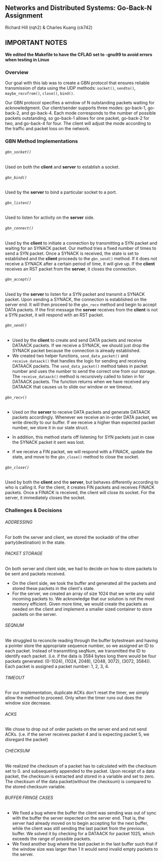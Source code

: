 ## Networks and Distributed Systems: Go-Back-N Assignment
Richard Hill (rqh2) & Charles Kuang (ck742)

## IMPORTANT NOTES
**We edited the Makefile to have the CFLAG set to -gnu99 to avoid errors when testing in Linux**

### Overview
Our goal with this lab was to create a GBN protocol that ensures reliable transmission of data using the UDP methods: `socket()`, `sendto()`, `maybe_recvfrom()`, `close()`, `bind()`.

Our GBN protocol specifies a window of N outstanding packets waiting for acknowledgment. Our client/sender supports three modes: go-back-1, go-back-2, and go-back-4. Each mode corresponds to the number of possible packets outstanding, so go-back-1 allows for one packet, go-back-2 for two, and go-back-4 for four. The client will adjust the mode according to the traffic and packet loss on the network.   

### GBN Method Implementations
###### `gbn_socket()`
Used on both the **client** and **server** to establish a socket.

###### `gbn_bind()`
Used by the **server** to bind a particular socket to a port.

###### `gbn_listen()`
Used to listen for activity on the **server** side.

###### `gbn_connect()`
Used by the **client** to initiate a connection by transmitting a SYN packet and waiting for an SYNACK packet. Our method tries a fixed number of times to send a SYN packet. Once a SYNACK is received, the state is set to established and the **client** proceeds to the `gbn_send()` method. If it does not receive a SYNACK after a certain period of time, it will give up. If the **client** receives an RST packet from the **server**, it closes the connection.

###### `gbn_accept()`
Used by the **server** to listen for a SYN packet and transmit a SYNACK packet. Upon sending a SYNACK, the connection is established on the server end. It will then proceed to the `gbn_recv` method and begin to accept DATA packets. If the first message the **server** receives from the **client** is not a SYN packet, it will respond with an RST packet.

###### `gbn_send()`
* Used by the **client** to create and send DATA packets and receive DATAACK packets.
If we receive a SYNACK, we should just drop the SYNACK packet because the connection is already established.
* We created two helper functions, `send_data_packet()` and `receive_dataack()` that handles the logic for sending and receiving DATAACK packets. The `send_data_packet()` method takes in packet number and uses the number to send the correct one from our storage. The `receive_dataack()` method is recursively called to listen in for DATAACK packets. The function returns when we have received any DATAACK that causes us to slide our window or we timeout.

###### `gbn_recv()`
* Used on the **server** to receive DATA packets and generate DATAACK packets accordingly. Whenever we receive an in-order DATA packet, we write directly to our buffer. If we receive a higher than expected packet number, we store it in our state struct.

* In addition, this method starts off listening for SYN packets just in case the SYNACK packet it sent was lost.

* If we receive a FIN packet, we will respond with a FINACK, update the state, and move to the `gbn_close()` method to close the socket.

###### `gbn_close()`
Used by both the **client** and the **server**, but behaves differently according to who is calling it. For the client, it creates FIN packets and receives FINACK packets. Once a FINACK is received, the client will close its socket. For the server, it immediately closes the socket.

### Challenges & Decisions
###### ADDRESSING
For both the server and client, we stored the sockaddr of the other party(destination) in the state.

###### PACKET STORAGE
On both server and client side, we had to decide on how to store packets to be sent and packets received.
* On the client side, we took the buffer and generated all the packets and stored these packets in the client's state.
* For the server, we created an array of size 1024 that we write any valid incoming packets to. We acknowledge that our solution is not the most memory efficient. Given more time, we would create the packets as needed on the client and implement a smaller sized container to store packets on the server.

###### SEQNUM
We struggled to reconcile reading through the buffer bytestream and having a pointer store the appropriate sequence number, so we assigned an ID to each packet. Instead of transmitting seqNum, we transmitted the ID to identify each packet. (i.e. if the data is 3584 bytes long there would be four packets generated: (0-1024), (1024, 2048), (2048, 3072), (3072, 3584)). Each packet is assigned a packet number: 1, 2, 3, 4.

###### TIMEOUT
For our implementation, duplicate ACKs don't reset the timer, we simply allow the method to proceed. Only when the timer runs out does the window size decrease.

###### ACKS
We chose to drop out of order packets on the server end and not send ACKs. (i.e. if the server receives packet 4 and is expecting packet 5, we disregard the packet)

###### CHECKSUM
We realized the checksum of a packet has to calculated with the checksum set to 0. and subsequently appended to the packet. Upon receipt of a data packet, the checksum is extracted and stored in a variable and set to zero. The checksum of the data packet(without the checksum) is compared to the stored checksum variable.

###### BUFFER FRINGE CASES
* We fixed a bug where the buffer the client was sending was out of sync with the buffer the server expected on the server end. That is, the server had already moved on to begin accepting for the next buffer, while the client was still sending the last packet from the previous buffer. We solved it by checking for a DATAACK for packet 1025, which exceeds the range of possible packets.
* We fixed another bug where the last packet in the last buffer such that if the window size was larger than 1 it would send invalid empty packets to the server.
